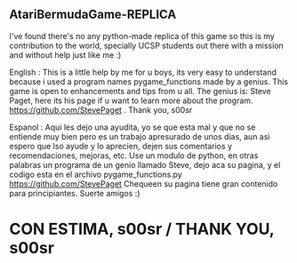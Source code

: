 ##  AtariBermudaGame-REPLICA
I've found there's no any python-made replica of this game so this is my contribution to the world, specially UCSP students out there with a mission and without help just like me :)

English :
This is a little help by me for u boys, its very easy to understand because i used a program names pygame_functions made by a genius. 
This game is open to enhancements and tips from u all. 
The genius is: Steve Paget, here its his page if u want to learn more about the program. 
https://github.com/StevePaget .
Thank you, s00sr

Espanol :
Aqui les dejo una ayudita, yo se que esta mal y que no se entiende muy bien pero es un trabajo apresurado de unos dias,
aun asi espero que lso ayude y lo aprecien, dejen sus comentarios y recomendaciones, mejoras, etc. Use un modulo de python, en otras palabras un programa de un genio llamado Steve, dejo aca su pagina, y el codigo esta en el archivo pygame_functions.py 
https://github.com/StevePaget Chequeen su pagina tiene gran contenido para principiantes.
Suerte amigos :)


# CON ESTIMA, s00sr / THANK YOU, s00sr
